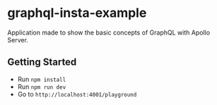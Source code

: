 # graphql-insta-example
Application made to show the basic concepts of GraphQL with Apollo Server.

## Getting Started

- Run `npm install `
- Run `npm run dev`
- Go to `http://localhost:4001/playground`


